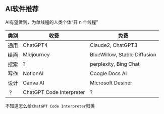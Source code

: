 ## AI软件推荐

<!--TODO: 2023/10 再调研一波-->

AI有望做到，为单线程的人类个体“开 n 个线程”

| 类别 | 收费       | 免费                         |
| ---- | ---------- | ---------------------------- |
| 通用 | ChatGPT4   | Claude2, ChatGPT3            |
| 绘画 | Midjourney | BlueWillow, Stable Diffusion |
| 搜索 | ?          | perplexity, Bing Chat        |
| 写作 | NotionAI   | Coogle Docs AI               |
| 设计 | Canva AI   | Microsoft Desiner            |
| ？ | ChatGPT Code Interpreter | ? |

不知道怎么给`ChatGPT Code Interpreter`归类

